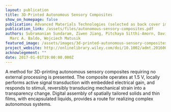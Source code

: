 ```yaml
---
layout: publication
title: 3D-Printed Autonomous Sensory Composites
show_on_homepage: false
publication: Advanced Materials Technologies (selected as back cover image)
publication_link: /assets/files/autonomous-sensory-composites.pdf
authors: Subramanian Sundaram, Ziwen Jiang, Pitchaya Sitthi-Amorn, David S. Kim,
  Marc A. Baldo, Wojciech Matusik
featured_image: /assets/images/3d-printed-autonomous-sensory-composites_itok=OXI7ba4j.jpg
project_website: http://onlinelibrary.wiley.com/doi/10.1002/admt.201600257/abstract
acknowlegement: ""
date: 2017-01-01T19:00:00.000Z
---
```


A method for 3D-printing autonomous sensory composites requiring no external processing is presented. The composite operates at 1.5 V, locally performs active signal transduction with embedded electrical gain, and responds to stimuli, reversibly transducing mechanical strain into a transparency change. Digital assembly of spatially tailored solids and thin films, with encapsulated liquids, provides a route for realizing complex autonomous systems.